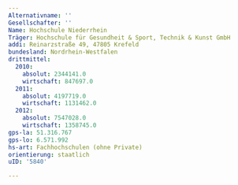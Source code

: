```yaml
---
Alternativname: ''
Gesellschafter: ''
Name: Hochschule Niederrhein
Träger: Hochschule für Gesundheit & Sport, Technik & Kunst GmbH
addi: Reinarzstraße 49, 47805 Krefeld
bundesland: Nordrhein-Westfalen
drittmittel:
  2010:
    absolut: 2344141.0
    wirtschaft: 847697.0
  2011:
    absolut: 4197719.0
    wirtschaft: 1131462.0
  2012:
    absolut: 7547028.0
    wirtschaft: 1358745.0
gps-la: 51.316.767
gps-lo: 6.571.992
hs-art: Fachhochschulen (ohne Private)
orientierung: staatlich
uID: '5840'

---
```


